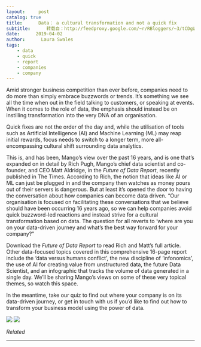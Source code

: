 ```yaml
---
layout:     post
catalog: true
title:      Data： a cultural transformation and not a quick fix
subtitle:      转载自：http://feedproxy.google.com/~r/RBloggers/~3/tCDgUr9l-Xo/
date:      2019-04-02
author:      Laura Swales
tags:
    - data
    - quick
    - report
    - companies
    - company
---
```






Amid stronger business competition than ever before, companies need to do more than simply embrace buzzwords or trends. It’s something we see all the time when out in the field talking to customers, or speaking at events. When it comes to the role of data, the emphasis should instead be on instilling transformation into the very DNA of an organisation.

Quick fixes are not the order of the day and, while the utilisation of tools such as Artificial Intelligence (AI) and Machine Learning (ML) may reap initial rewards, focus needs to switch to a longer term, more all-encompassing cultural shift surrounding data analytics.

This is, and has been, Mango’s view over the past 16 years, and is one that’s expanded on in detail by Rich Pugh, Mango’s chief data scientist and co-founder, and CEO Matt Aldridge, in the *Future of Data Report*, recently published in The Times. According to Rich, the notion that ideas like AI or ML can just be plugged in and the company then watches as money pours out of their servers is dangerous. But at least it’s opened the door to having the conversation about how companies can become data driven. “Our organisation is focused on facilitating these conversations that we believe should have been occurring 16 years ago, so we can help companies avoid quick buzzword-led reactions and instead strive for a cultural transformation based on data. The question for all reverts to ‘where are you on your data-driven journey and what’s the best way forward for your company?”

Download the *Future of Data Report* to read Rich and Matt’s full article. Other data-focused topics covered in this comprehensive 16-page report include the ‘data versus humans conflict’, the new discipline of ‘infonomics’, the use of AI for creating value from unstructured data, the future Data Scientist, and an infographic that tracks the volume of data generated in a single day. We’ll be sharing Mango’s views on some of these very topical themes, so watch this space.

In the meantime, take our quiz to find out where your company is on its data-driven journey, or get in touch with us if you’d like to find out how to transform your business model using the power of data.

![](https://i0.wp.com/www.mango-solutions.com/wp-content/uploads/sites/6/2019/04/game.jpg?w=450&ssl=1)
![](https://i0.wp.com/www.mango-solutions.com/wp-content/uploads/sites/6/2019/04/game.jpg?w=450&ssl=1)



*Related*








---
